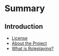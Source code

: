 # Summary

## Introduction
* [License](LICENSE.md)
* [About the Project](README.md)
* [What is Roleplaying?](Roleplaying.md)

